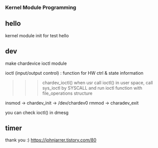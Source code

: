 ### Kernel Module Programming

## hello

kernel module init for test hello

## dev

make chardevice ioctl module

ioctl (input/output control)
: function for HW ctrl & state information

>>> chardev_ioctl()
>>> when usr call ioctl() in user space,
>>> call sys_ioctl by SYSCALL and run ioctl function with file_operations structure

insmod -> chardev_init -> /dev/chardev0
rmmod -> charadev_exit

you can check ioctl() in dmesg

## timer
thank you :)
https://johnjarrer.tistory.com/80
